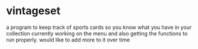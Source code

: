 # vintageset
a program to keep track of sports cards so you know what you have in your collection
currently working on the menu and also getting the functions to run properly. 
would like to add more to it over time
